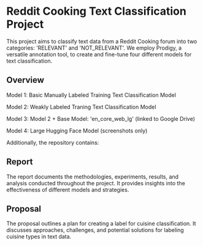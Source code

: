 <h1>Reddit Cooking Text Classification Project</h1>
This project aims to classify text data from a Reddit Cooking forum into two categories: 'RELEVANT' and 'NOT_RELEVANT'. We employ Prodigy, a versatile annotation tool, to create and fine-tune four different models for text classification.

<h2>Overview</h2>
Model 1: Basic Manually Labeled Training Text Classification Model

Model 2: Weakly Labeled Traning Text Classification Model

Model 3: Model 2 + Base Model: 'en_core_web_lg' (linked to Google Drive)

Model 4: Large Hugging Face Model (screenshots only)

Additionally, the repository contains:

<h2>Report</h2>
The report documents the methodologies, experiments, results, and analysis conducted throughout the project. It provides insights into the effectiveness of different models and strategies.

<h2>Proposal</h2>
The proposal outlines a plan for creating a label for cuisine classification. It discusses approaches, challenges, and potential solutions for labeling cuisine types in text data.
